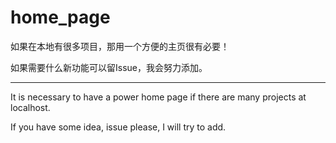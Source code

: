 # home_page

如果在本地有很多项目，那用一个方便的主页很有必要！

如果需要什么新功能可以留Issue，我会努力添加。

---

It is necessary to have a power home page if there are many projects at localhost.

If you have some idea, issue please, I will try to add.
